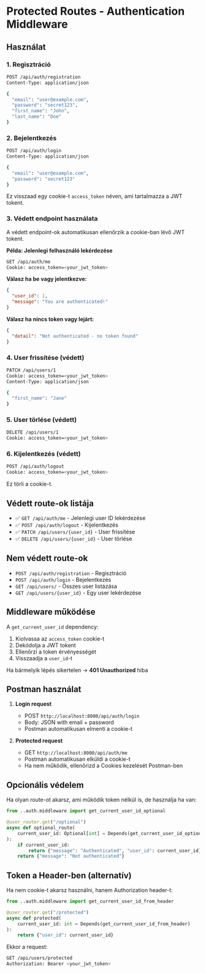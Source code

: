 # Protected Routes - Authentication Middleware

## Használat

### 1. Regisztráció

```bash
POST /api/auth/registration
Content-Type: application/json

{
  "email": "user@example.com",
  "password": "secret123",
  "first_name": "John",
  "last_name": "Doe"
}
```

### 2. Bejelentkezés

```bash
POST /api/auth/login
Content-Type: application/json

{
  "email": "user@example.com",
  "password": "secret123"
}
```

Ez visszaad egy cookie-t `access_token` néven, ami tartalmazza a JWT tokent.

### 3. Védett endpoint használata

A védett endpoint-ok automatikusan ellenőrzik a cookie-ban lévő JWT tokent.

**Példa: Jelenlegi felhasználó lekérdezése**

```bash
GET /api/auth/me
Cookie: access_token=<your_jwt_token>
```

**Válasz ha be vagy jelentkezve:**
```json
{
  "user_id": 1,
  "message": "You are authenticated!"
}
```

**Válasz ha nincs token vagy lejárt:**
```json
{
  "detail": "Not authenticated - no token found"
}
```

### 4. User frissítése (védett)

```bash
PATCH /api/users/1
Cookie: access_token=<your_jwt_token>
Content-Type: application/json

{
  "first_name": "Jane"
}
```

### 5. User törlése (védett)

```bash
DELETE /api/users/1
Cookie: access_token=<your_jwt_token>
```

### 6. Kijelentkezés (védett)

```bash
POST /api/auth/logout
Cookie: access_token=<your_jwt_token>
```

Ez törli a cookie-t.

## Védett route-ok listája

- ✅ `GET /api/auth/me` - Jelenlegi user ID lekérdezése
- ✅ `POST /api/auth/logout` - Kijelentkezés
- ✅ `PATCH /api/users/{user_id}` - User frissítése
- ✅ `DELETE /api/users/{user_id}` - User törlése

## Nem védett route-ok

- `POST /api/auth/registration` - Regisztráció
- `POST /api/auth/login` - Bejelentkezés
- `GET /api/users/` - Összes user listázása
- `GET /api/users/{user_id}` - Egy user lekérdezése

## Middleware működése

A `get_current_user_id` dependency:
1. Kiolvassa az `access_token` cookie-t
2. Dekódolja a JWT tokent
3. Ellenőrzi a token érvényességét
4. Visszaadja a `user_id`-t

Ha bármelyik lépés sikertelen → **401 Unauthorized** hiba

## Postman használat

1. **Login request**
   - POST `http://localhost:8000/api/auth/login`
   - Body: JSON with email + password
   - Postman automatikusan elmenti a cookie-t

2. **Protected request**
   - GET `http://localhost:8000/api/auth/me`
   - Postman automatikusan elküldi a cookie-t
   - Ha nem működik, ellenőrizd a Cookies kezelését Postman-ben

## Opcionális védelem

Ha olyan route-ot akarsz, ami működik token nélkül is, de használja ha van:

```python
from ..auth.middleware import get_current_user_id_optional

@user_router.get("/optional")
async def optional_route(
    current_user_id: Optional[int] = Depends(get_current_user_id_optional)
):
    if current_user_id:
        return {"message": "Authenticated", "user_id": current_user_id}
    return {"message": "Not authenticated"}
```

## Token a Header-ben (alternatív)

Ha nem cookie-t akarsz használni, hanem Authorization header-t:

```python
from ..auth.middleware import get_current_user_id_from_header

@user_router.get("/protected")
async def protected(
    current_user_id: int = Depends(get_current_user_id_from_header)
):
    return {"user_id": current_user_id}
```

Ekkor a request:
```bash
GET /api/users/protected
Authorization: Bearer <your_jwt_token>
```
